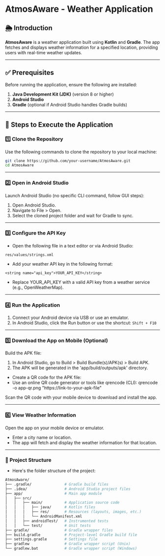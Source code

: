 # AtmosAware - Weather Application

## 🌦 Introduction
**AtmosAware** is a weather application built using **Kotlin** and **Gradle**. The app fetches and displays weather information for a specified location, providing users with real-time weather updates.

---

## ✅ Prerequisites
Before running the application, ensure the following are installed:
1. **Java Development Kit (JDK)** (version 8 or higher)
2. **Android Studio**
3. **Gradle** (optional if Android Studio handles Gradle builds)

---

## 🚀 Steps to Execute the Application

### 1️⃣ Clone the Repository
Use the following commands to clone the repository to your local machine:
```bash
git clone https://github.com/your-username/AtmosAware.git
cd AtmosAware
```
---
### 2️⃣ Open in Android Studio
 Launch Android Studio (no specific CLI command, follow GUI steps):
 1. Open Android Studio.
 2. Navigate to File > Open.
 3. Select the cloned project folder and wait for Gradle to sync.
---

### 3️⃣ Configure the API Key
- Open the following file in a text editor or via Android Studio:
```
res/values/strings.xml
```
- Add your weather API key in the following format:
 ```
<string name="api_key">YOUR_API_KEY</string>
```
- Replace YOUR_API_KEY with a valid API key from a weather service (e.g., OpenWeatherMap).

---

### 4️⃣ Run the Application
 1. Connect your Android device via USB or use an emulator.
 2. In Android Studio, click the Run button or use the shortcut: ```Shift + F10```
---

### 5️⃣ Download the App on Mobile (Optional)
 Build the APK file:
 1. In Android Studio, go to Build > Build Bundle(s)/APK(s) > Build APK.
 2. The APK will be generated in the 'app/build/outputs/apk' directory.

 - Create a QR code for the APK file:
 - Use an online QR code generator or tools like qrencode (CLI):
qrencode -o app-qr.png "https://link-to-your-apk-file"

Scan the QR code with your mobile device to download and install the app.

---

### 6️⃣ View Weather Information
 Open the app on your mobile device or emulator.

- Enter a city name or location.
- The app will fetch and display the weather information for that location.

---

### 📂 Project Structure

- Here's the folder structure of the project:

```bash
AtmosAware/
├── .gradle/               # Gradle build files
├── .idea/                 # Android Studio project files
├── app/                   # Main app module
│   ├── src/
│   │   ├── main/          # Application source code
│   │   │   ├── java/      # Kotlin files
│   │   │   ├── res/       # Resources (layouts, images, etc.)
│   │   │   └── AndroidManifest.xml
│   │   ├── androidTest/   # Instrumented tests
│   │   └── test/          # Unit tests
├── gradle/                # Gradle wrapper files
├── build.gradle           # Project-level Gradle build file
├── settings.gradle        # Settings file
├── gradlew                # Gradle wrapper script (Unix)
└── gradlew.bat            # Gradle wrapper script (Windows)







